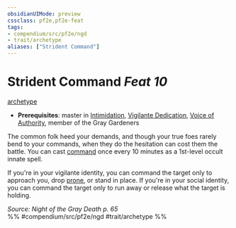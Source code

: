 ```yaml
---
obsidianUIMode: preview
cssclass: pf2e,pf2e-feat
tags:
- compendium/src/pf2e/ngd
- trait/archetype
aliases: ["Strident Command"]
---
```

# Strident Command  *Feat 10*  
[archetype](/rules/traits/archetype.md)  

- **Prerequisites**: master in [Intimidation](/compendium/skills.md#Intimidation), [Vigilante Dedication](/compendium/feats/vigilante-dedication-apg.md), [Voice of Authority](/compendium/feats/voice-of-authority-ngd.md), member of the Gray Gardeners

The common folk heed your demands, and though your true foes rarely bend to your commands, when they do the hesitation can cost them the battle. You can cast [command](/compendium/spells/command.md) once every 10 minutes as a 1st-level occult innate spell.

If you're in your vigilante identity, you can command the target only to approach you, drop [prone](/rules/conditions.md#Prone), or stand in place. If you're in your social identity, you can command the target only to run away or release what the target is holding.

*Source: Night of the Gray Death p. 65*  
%% #compendium/src/pf2e/ngd #trait/archetype %%